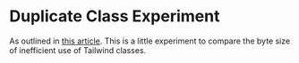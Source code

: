 # Duplicate Class Experiment

As outlined in [this article](https://greghunt.dev/2022-09-26-tailwind-optimization). This is a little experiment to compare the byte size of inefficient use of Tailwind classes.


